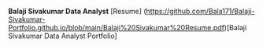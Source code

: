 **Balaji Sivakumar Data Analyst** [Resume] (https://github.com/Bala171/Balaji-Sivakumar-Portfolio.github.io/blob/main/Balaji%20Sivakumar%20Resume.pdf)[Balaji Sivakumar Data Analyst Portfolio]
